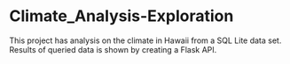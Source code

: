 # Climate_Analysis-Exploration
This project has analysis on the climate in Hawaii from a SQL Lite data set. Results of queried data is shown by creating a Flask API.
